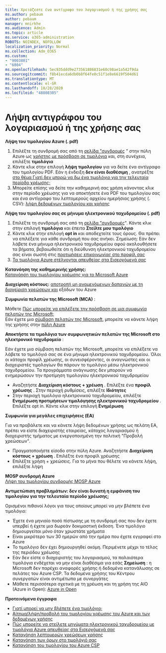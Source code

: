 ```yaml
---
title: Χρειάζεστε ένα αντίγραφο του λογαριασμού ή της χρήσης σας
ms.author: pebaum
author: pebaum
manager: mnirkhe
ms.audience: Admin
ms.topic: article
ms.service: o365-administration
ROBOTS: NOINDEX, NOFOLLOW
localization_priority: Normal
ms.collection: Adm_O365
ms.custom:
- "9003801"
- "6804"
ms.openlocfilehash: 5ec935ddd9e273561886831e60c98ae1a542f9da
ms.sourcegitcommit: f8b41ecda6db0b8f64fe0c51f1e8e6619f504d61
ms.translationtype: MT
ms.contentlocale: el-GR
ms.lasthandoff: 10/28/2020
ms.locfileid: "48808305"
---
```

# <a name="get-a-copy-of-your-bill-or-usage"></a>Λήψη αντιγράφου του λογαριασμού ή της χρήσης σας

**Λήψη του τιμολογίου Azure (. pdf)**

1. Επιλέξτε τη συνδρομή σας από τη [σελίδα "συνδρομές](https://portal.azure.com/#blade/Microsoft_Azure_Billing/SubscriptionsBlade) " στην πύλη Azure ως [χρήστης με πρόσβαση σε τιμολόγια](https://docs.microsoft.com/azure/cost-management-billing/manage/manage-billing-access?WT.mc_id=Portal-Microsoft_Azure_Support) και, στη συνέχεια, επιλέξτε **τιμολόγια**
2. Κάντε κλικ στην επιλογή **λήψη τιμολογίου** για να δείτε ένα αντίγραφο του τιμολογίου PDF. Εάν η ένδειξη **δεν είναι διαθέσιμη** , ανατρέξτε [στο θέμα Γιατί δεν μπορώ να δω ένα τιμολόγιο για την τελευταία περίοδο χρέωσης;](https://docs.microsoft.com/azure/cost-management-billing/manage/download-azure-invoice-daily-usage-date?WT.mc_id=Portal-Microsoft_Azure_Support#noinvoice)
3. Μπορείτε επίσης να δείτε την καθημερινή σας χρήση κάνοντας κλικ στην περίοδο χρέωσης για να αποκτήσετε ένα PDF του τιμολογίου σας και ένα αντίγραφο του λεπτομερούς αρχείου ημερήσιας χρήσης (. CSV): [λήψη δεδομένων τιμολογίου και χρήσης](https://docs.microsoft.com/azure/cost-management-billing/manage/download-azure-invoice-daily-usage-date?WT.mc_id=Portal-Microsoft_Azure_Support)

**Λήψη του τιμολογίου σας σε μήνυμα ηλεκτρονικού ταχυδρομείου (. pdf)**

1. Επιλέξτε τη συνδρομή σας από τη [σελίδα "συνδρομές](https://ms.portal.azure.com/#blade/Microsoft_Azure_Billing/SubscriptionsBlade)". Κάντε κλικ στην επιλογή **τιμολόγια** και έπειτα **Στείλτε μου τιμολόγιο**
2. Κάντε κλικ στην επιλογή **opt in** και αποδεχτείτε τους όρους. Θα πρέπει να επιλέξετε για κάθε συνδρομή που σας ανήκει. Σημείωση: Εάν δεν λάβετε ένα μήνυμα ηλεκτρονικού ταχυδρομείου αφού ακολουθήσετε τα βήματα, βεβαιωθείτε ότι η διεύθυνση ηλεκτρονικού ταχυδρομείου σας είναι σωστή στις [προτιμήσεις επικοινωνίας στο προφίλ σας](https://account.windowsazure.com/profile)
3. [Τα τιμολόγια Azure στέλνονται απευθείας στα Εισερχόμενά σας](https://azure.microsoft.com/blog/azure-email-invoices/)

**Κατανόηση της καθημερινής χρήσης:**  
 [Κατανόηση του τιμολογίου χρέωσης για το Microsoft Azure](https://docs.microsoft.com/azure/cost-management-billing/understand/review-individual-bill?WT.mc_id=Portal-Microsoft_Azure_Support)  

**Διαχείριση κόστους:** [αποτροπή μη αναμενόμενων δαπανών με τη διαχείριση χρεώσεων και](https://docs.microsoft.com/azure/cost-management-billing/manage/getting-started?WT.mc_id=Portal-Microsoft_Azure_Support) εξόδων του Azure  

**Συμφωνία πελατών της Microsoft (MCA)** :

Μάθετε  [Πώς μπορείτε να επιλέξετε την πρόσβαση σε μια συμφωνία πελατών της Microsoft;](https://docs.microsoft.com/azure/cost-management-billing/manage/download-azure-invoice-daily-usage-date?WT.mc_id=Portal-Microsoft_Azure_Support#check-access-to-a-microsoft-customer-agreement)  
Εάν έχετε μια [σύμβαση πελατών της Microsoft](https://docs.microsoft.com/azure/cost-management-billing/manage/download-azure-invoice-daily-usage-date?WT.mc_id=Portal-Microsoft_Azure_Support#check-access-to-a-microsoft-customer-agreement), μπορείτε να κάνετε λήψη της χρήσης στην [πύλη Azure](https://portal.azure.com/)

**Αποκτήστε τα τιμολόγια των συμφωνητικών πελατών της Microsoft στο ηλεκτρονικό ταχυδρομείο** :

Εάν έχετε μια σύμβαση πελατών της Microsoft, μπορείτε να επιλέξετε να λάβετε το τιμολόγιό σας σε ένα μήνυμα ηλεκτρονικού ταχυδρομείου. Όλοι οι κάτοχοι προφίλ χρέωσης, οι συνεισφέροντες, οι αναγνώστες και οι διαχειριστές τιμολογίων θα πάρουν το τιμολόγιο μέσω ηλεκτρονικού ταχυδρομείου. Τα προγράμματα ανάγνωσης δεν μπορούν να ενημερώσουν την προτίμηση τιμολογίου ηλεκτρονικού ταχυδρομείου

- Αναζητήστε **Διαχείριση κόστους + χρέωση** . Επιλέξτε ένα **προφίλ χρέωσης** . Στην περιοχή ρυθμίσεις, επιλέξτε **Ιδιότητες**
- Στην περιοχή τιμολόγιο ηλεκτρονικού ταχυδρομείου, επιλέξτε **Ενημέρωση προτιμήσεων τιμολόγησης ηλεκτρονικού ταχυδρομείου** . Επιλέξτε opt in. Κάντε κλικ στην επιλογή **Ενημέρωση**

**Συμφωνία για μεγάλες επιχειρήσεις (EA)**

Για να προβάλετε και να κάνετε λήψη δεδομένων χρήσης ως πελάτη EA, πρέπει να είστε διαχειριστής εταιρείας, κάτοχος λογαριασμού ή διαχειριστής τμήματος με ενεργοποιημένη την πολιτική "Προβολή χρεώσεων".

- Πραγματοποιήστε είσοδο στην πύλη Azure. Αναζητήστε **Διαχείριση κόστους + χρέωση** . Επιλέξτε ένα προφίλ χρέωσης
- Επιλέξτε χρήση + χρεώσεις. Για το μήνα που θέλετε να κάνετε λήψη, επιλέξτε λήψη

**MOSP συνδρομή Azure**  
[Λήψη του τιμολογίου συνδρομής MOSP Azure](https://docs.microsoft.com/azure/cost-management-billing/understand/download-azure-invoice?WT.mc_id=Portal-Microsoft_Azure_Support#download-your-mosp-azure-subscription-invoice)

**Αντιμετώπιση προβλημάτων: δεν είναι δυνατή η εμφάνιση του τιμολογίου για την τελευταία περίοδο χρέωσης;**

Ορισμένοι πιθανοί λόγοι για τους οποίους μπορεί να μην βλέπετε ένα τιμολόγιο:

- Έχετε ένα μηνιαίο ποσό πίστωσης με τη συνδρομή σας που δεν έχετε υπερβεί ή έχετε μια δωρεάν δοκιμαστική έκδοση. Ένα τιμολόγιο δημιουργείται μόνο όταν χρωστάτε χρήματα
- Είναι μικρότερο των 30 ημερών από την ημέρα που έχετε εγγραφεί στο Azure
- Το τιμολόγιο δεν έχει δημιουργηθεί ακόμη. Περιμένετε μέχρι το τέλος της περιόδου χρέωσης
- Εάν δεν είστε ο διαχειριστής του λογαριασμού, τα παλαιότερα τιμολόγια ενδέχεται να μην είναι διαθέσιμα για εσάς **Σημείωση** : η Microsoft δεν παρέχει αναφορές χρήσης ή δεδομένα κατανάλωσης σε πελάτες του Azure CSP. Τα δεδομένα χρήσης του Κέντρου συνεργατών είναι αντιμέτωπα με συνεργάτες
- Μάθετε περισσότερα σχετικά με τη χρέωση και τη χρήση της AIO (Azure in Open): [Azure in Open](https://azure.microsoft.com/offers/ms-azr-0111p/)

**Προτεινόμενα έγγραφα**

- [Γιατί μπορεί να μην βλέπετε ένα τιμολόγιο;](https://docs.microsoft.com/azure/cost-management-billing/understand/download-azure-invoice?WT.mc_id=Portal-Microsoft_Azure_Support#noinvoice)
- [Αίτημα/λήψη/προβολή του τιμολογίου χρέωσης του Azure και των δεδομένων χρήσης](https://docs.microsoft.com/azure/cost-management-billing/manage/download-azure-invoice-daily-usage-date?WT.mc_id=Portal-Microsoft_Azure_Support)
- [Πώς μπορείτε να στείλετε μηνύματα ηλεκτρονικού ταχυδρομείου με τιμολόγια Azure απευθείας στα Εισερχόμενά σας](https://docs.microsoft.com/azure/cost-management-billing/manage/download-azure-invoice-daily-usage-date?WT.mc_id=Portal-Microsoft_Azure_Support)
- [Κατανόηση λεπτομερών χρεώσεων χρήσης](https://docs.microsoft.com/azure/cost-management-billing/understand/review-individual-bill?WT.mc_id=Portal-Microsoft_Azure_Support#csv)
- [Κατανόηση των όρων στο τιμολόγιό σας](https://docs.microsoft.com/azure/cost-management-billing/understand/understand-invoice?WT.mc_id=Portal-Microsoft_Azure_Support)
- [Κατανόηση του τιμολογίου του Azure CSP](https://docs.microsoft.com/partner-center/azure-plan-lp?WT.mc_id=Portal-Microsoft_Azure_Support)

